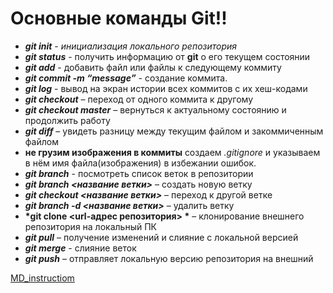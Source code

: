 # **Основные команды Git!!**

- __*git init*__ - *инициализация локального репозитория*
- __*git status*__ - получить информацию от __git__ о его текущем состоянии
- __*git add*__ - добавить файл или файлы к следующему коммиту
- __*git commit -m “message”*__ - создание коммита.
- __*git log*__ - вывод на экран истории всех коммитов с их хеш-кодами
- __*git checkout*__ – переход от одного коммита к другому
- __*git checkout master*__ – вернуться к актуальному состоянию и продолжить работу
- __*git diff*__ – увидеть разницу между текущим файлом и закоммиченным файлом
- __не грузим изображения в коммиты__ создаем *.gitignore* и указываем в нём имя файла(изображения) в избежании ошибок. 
- __*git branch*__ - посмотреть список веток в репозитории
- __*git branch <название ветки>*__ – создать новую ветку
- __*git checkout <название ветки>*__ – переход к другой ветке
- __*git branch -d <название ветки>*__ – удалить ветку
- __*git clone <url-адрес репозитория> *__ – клонирование внешнего репозитория на  локальный ПК
- __*git pull*__ – получение изменений и слияние с локальной версией
- __*git merge*__ - слияние веток
- __*git push*__ – отправляет локальную версию репозитория на внешний

[MD_instructiom](md_instructiom.md)
